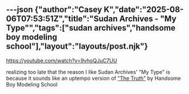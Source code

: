 ---json
{"author":"Casey K","date":"2025-08-06T07:53:51Z","title":"Sudan Archives - &#x22;My Type&#x22;","tags":["sudan archives","handsome boy modeling school"],"layout":"layouts/post.njk"}
---
https://youtube.com/watch?v=9vhoQJuC7UU

realizing too late that the reason I like Sudan Archives&#x27; &#x22;My Type&#x22; is because it sounds like an uptempo version of [&#x22;The Truth&#x22;](https://www.youtube.com/watch?v=-HW7nj-GUZY) by Handsome Boy Modeling School
